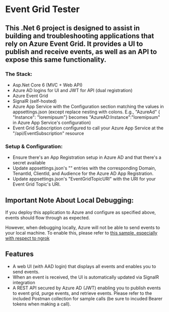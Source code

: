 # Event Grid Tester
## This .Net 6 project is designed to assist in building and troubleshooting applications that rely on Azure Event Grid. It provides a UI to publish and receive events, as well as an API to expose this same functionality.

### The Stack:
* Asp.Net Core 6 (MVC + Web API)
* Azure AD logins for UI and JWT for API (dual registration)
* Azure Event Grid
* SignalR (self-hosted)
* Azure App Service with the Configuration section matching the values in appsettings.json (except replace nesting with colons.  E.g., "AzureAd" { "Instance": "loremipsum"} becomes "AzureAD:Instance":"loremipsum" in Azure App Service's configuration)
* Event Grid Subscription configured to call your Azure App Service at the "/api/EventSubscription" resource

### Setup & Configuration:
* Ensure there's an App Registration setup in Azure AD and that there's a secret available
* Update appsettings.json's "<values>" entries with the corresponding Domain, TenantId, ClientId, and Audience for the Azure AD App Registration.
* Update appsettings.json's "EventGridTopicURI" with the URI for your Event Grid Topic's URI.

## Important Note About Local Debugging:
If you deploy this application to Azure and configure as specified above, events should flow through as expected.  

However, when debugging locally, Azure will not be able to send events to your local machine. To enable this, please refer to [this sample, especially with respect to ngrok](https://docs.microsoft.com/en-us/azure/azure-functions/functions-debug-event-grid-trigger-local)

## Features
* A web UI (with AAD login) that displays all events and enables you to send events.
* When an event is received, the UI is automatically updated via SignalR integration
* A REST API secured by Azure AD (JWT) enabling you to publish events to event grid, purge events, and retrieve events.  Please refer to the included Postman collection for sample calls (be sure to incuded Bearer tokens when making a call).